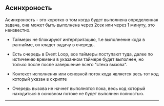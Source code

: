 ## Асинхроность

Асинхроность - это коротко о том когда будет выполнена определенная задача, она может быть выполнена через 2сек или через 1 минуту, это неизвестно.

- Таймеры не блокируют интерпритацию, т.е выполнение кода в рантайме, он кладет задачу в очередь.

- Есть очередь в Event Loop, все таймеры поступают туда, далее по истичению времени в указанном таймере будет выполнен, но только после после завершение всего "стека вызова".

- Контекст исполнения или основной поток кода является весь тот код который указан в скрипте

- Очередь вызова не начнет выполнятся пока, весь код который находиться в основном потоке не будет выполнен полностью.

---
